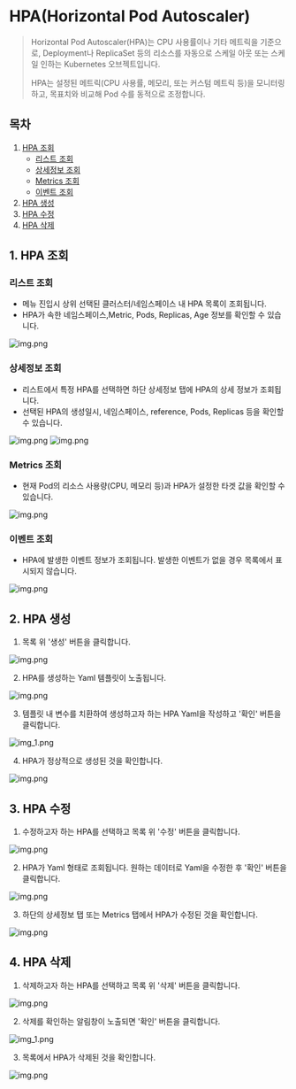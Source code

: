 # HPA(Horizontal Pod Autoscaler)

> Horizontal Pod Autoscaler(HPA)는 CPU 사용률이나 기타 메트릭을 기준으로, Deployment나 ReplicaSet 등의 리소스를 자동으로 스케일 아웃 또는 스케일 인하는 Kubernetes 오브젝트입니다.
>
> HPA는 설정된 메트릭(CPU 사용률, 메모리, 또는 커스텀 메트릭 등)을 모니터링하고, 목표치와 비교해 Pod 수를 동적으로 조정합니다.

## 목차

1. [HPA 조회](#1-hpa-조회)
   * [리스트 조회](#리스트-조회)
   * [상세정보 조회](#상세정보-조회)
   * [Metrics 조회](#metrics-조회)
   * [이벤트 조회](#이벤트-조회)
2. [HPA 생성](#2-hpa-생성)
3. [HPA 수정](#3-hpa-수정)
4. [HPA 삭제](#4-hpa-삭제)

## 1. HPA 조회
### 리스트 조회
* 메뉴 진입시 상위 선택된 클러스터/네임스페이스 내 HPA 목록이 조회됩니다.
* HPA가 속한 네임스페이스,Metric, Pods, Replicas, Age 정보를 확인할 수 있습니다.

![img.png](img/hpa_list.png)

### 상세정보 조회
* 리스트에서 특정 HPA를 선택하면 하단 상세정보 탭에 HPA의 상세 정보가 조회됩니다.
* 선택된 HPA의 생성일시, 네임스페이스, reference, Pods, Replicas 등을 확인할 수 있습니다.

![img.png](img/hpa_list_selected.png)
![img.png](img/hpa_detail.png)

### Metrics 조회
* 현재 Pod의 리소스 사용량(CPU, 메모리 등)과 HPA가 설정한 타겟 값을 확인할 수 있습니다.

![img.png](img/hpa_metric.png)

### 이벤트 조회
* HPA에 발생한 이벤트 정보가 조회됩니다. 발생한 이벤트가 없을 경우 목록에서 표시되지 않습니다.

![img.png](img/hpa_event.png)

## 2. HPA 생성
1. 목록 위 '생성' 버튼을 클릭합니다.

![img.png](img/hpa_create.png)

2. HPA를 생성하는 Yaml 템플릿이 노출됩니다.

![img.png](img/hpa_create_template.png)

3. 템플릿 내 변수를 치환하여 생성하고자 하는 HPA Yaml을 작성하고 '확인' 버튼을 클릭합니다.

![img_1.png](img/hpa_create_yaml.png)

4. HPA가 정상적으로 생성된 것을 확인합니다.

![img.png](img/hpa_create_result.png)

## 3. HPA 수정
1. 수정하고자 하는 HPA를 선택하고 목록 위 '수정' 버튼을 클릭합니다.

![img.png](img/hpa_update.png)

2. HPA가 Yaml 형태로 조회됩니다. 원하는 데이터로 Yaml을 수정한 후 '확인' 버튼을 클릭합니다.

![img.png](img/hpa_update_yaml.png)

3. 하단의 상세정보 탭 또는 Metrics 탭에서 HPA가 수정된 것을 확인합니다.

![img.png](img/hpa_update_result.png)

## 4. HPA 삭제
1. 삭제하고자 하는 HPA를 선택하고 목록 위 '삭제' 버튼을 클릭합니다.

![img.png](img/hpa_delete.png)

2. 삭제를 확인하는 알림창이 노출되면 '확인' 버튼을 클릭합니다.

![img_1.png](img/hpa_delete_check.png)

3. 목록에서 HPA가 삭제된 것을 확인합니다.

![img.png](img/hpa_delete_result.png)
